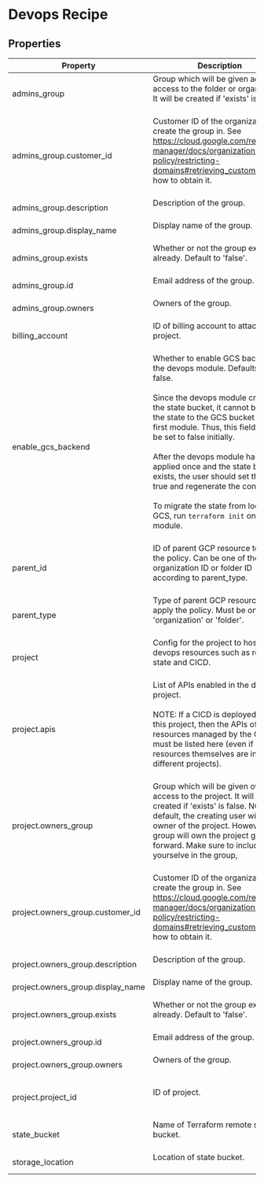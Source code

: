 # Devops Recipe

<!-- These files are auto generated -->

## Properties
| Property 	| Description 						| Type 	   			   | Required			   		   | Default             | Pattern 			 			 |
| --------- | ----------------------- | ---------------- | --------------------- | ------------------- | ------------------- |
| admins_group | Group which will be given admin access to the folder or organization.        It will be created if 'exists' is false.<br><br> | object | true | - | - |
| admins_group.customer_id | Customer ID of the organization to create the group in.            See <https://cloud.google.com/resource-manager/docs/organization-policy/restricting-domains#retrieving_customer_id>            for how to obtain it.<br><br> | string | false | - | - |
| admins_group.description | Description of the group.<br><br> | string | false | - | - |
| admins_group.display_name | Display name of the group.<br><br> | string | false | - | - |
| admins_group.exists | Whether or not the group exists already. Default to 'false'.<br><br> | boolean | false | - | - |
| admins_group.id | Email address of the group.<br><br> | string | true | - | - |
| admins_group.owners | Owners of the group.<br><br> | array(string) | false | - | - |
| billing_account | ID of billing account to attach to this project.<br><br> | string | false | - | - |
| enable_gcs_backend | Whether to enable GCS backend for the devops module.        Defaults to false.<br><br>Since the devops module creates the state bucket, it cannot back up        the state to the GCS bucket on the first module. Thus, this field        should be set to false initially.<br><br>After the devops module has been applied once and the state bucket        exists, the user should set this to true and regenerate the configs.<br><br>To migrate the state from local to GCS, run `terraform init` on the        module.<br><br> | boolean | false | - | - |
| parent_id | ID of parent GCP resource to apply the policy.        Can be one of the organization ID or folder ID according to parent_type.<br><br> | string | false | - | ^[0-9]{8,25}$ |
| parent_type | Type of parent GCP resource to apply the policy.        Must be one of 'organization' or 'folder'.<br><br> | string | false | - | ^organization|folder$ |
| project | Config for the project to host devops resources such as remote state and CICD.<br><br> | object | true | - | - |
| project.apis | List of APIs enabled in the devops project.<br><br>NOTE: If a CICD is deployed within this project, then the APIs of            all resources managed by the CICD must be listed here            (even if the resources themselves are in different projects).<br><br> | - | false | - | - |
| project.owners_group | Group which will be given owner access to the project.            It will be created if 'exists' is false.            NOTE: By default, the creating user will be the owner of the project.            However, this group will own the project going forward. Make sure to include            yourselve in the group,<br><br> | object | true | - | - |
| project.owners_group.customer_id | Customer ID of the organization to create the group in.                See <https://cloud.google.com/resource-manager/docs/organization-policy/restricting-domains#retrieving_customer_id>                for how to obtain it.<br><br> | string | false | - | - |
| project.owners_group.description | Description of the group.<br><br> | string | false | - | - |
| project.owners_group.display_name | Display name of the group.<br><br> | string | false | - | - |
| project.owners_group.exists | Whether or not the group exists already. Default to 'false'.<br><br> | boolean | false | - | - |
| project.owners_group.id | Email address of the group.<br><br> | string | true | - | - |
| project.owners_group.owners | Owners of the group.<br><br> | array(string) | false | - | - |
| project.project_id | ID of project.<br><br> | string | true | - | ^[a-z][a-z0-9\-]{4,28}[a-z0-9]$ |
| state_bucket | Name of Terraform remote state bucket.<br><br> | string | false | - | - |
| storage_location | Location of state bucket.<br><br> | string | false | - | - |
